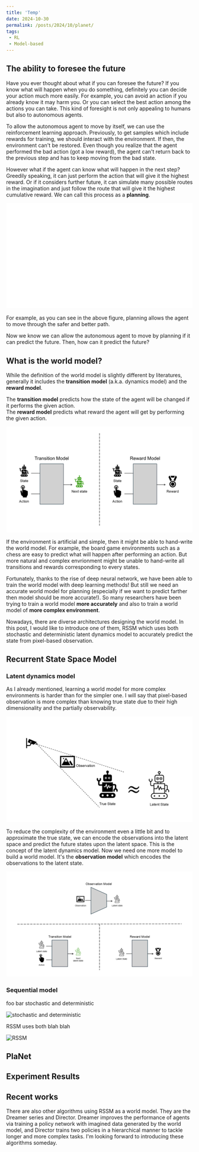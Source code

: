 ```yaml
---
title: 'Temp'
date: 2024-10-30
permalink: /posts/2024/10/planet/
tags:
 - RL
 - Model-based
---
```


## The ability to foresee the future
Have you ever thought about what if you can foresee the future? If you know what will happen when you do something, definitely you can decide your action much more easily. For example, you can avoid an action if you already know it may harm you. Or you can select the best action among the actions you can take. This kind of foresight is not only appealing to humans but also to autonomous agents.

To allow the autonomous agent to move by itself, we can use the reinforcement learning approach. Previously, to get samples which include rewards for training, we should interact with the environment. If then, the environment can't be restored. Even though you realize that the agent performed the bad action (got a low reward), the agent can't return back to the previous step and has to keep moving from the bad state.

However what if the agent can know what will happen in the next step? Greedily speaking, it can just perform the action that will give it the highest reward. Or if it considers further future, it can simulate many possible routes in the imagination and just follow the route that will give it the highest cumulative reward. We can call this process as a **planning**.

![Planning process](/images/planet_planning.gif)

For example, as you can see in the above figure, planning allows the agent to move through the safer and better path.

Now we know we can allow the autonomous agent to move by planning if it can predict the future. Then, how can it predict the future?

## What is the world model?
While the definition of the world model is slightly different by literatures, generally it includes the **transition model** (a.k.a. dynamics model) and the **reward model**. 

The **transition model** predicts how the state of the agent will be changed if it performs the given action.   
The **reward model** predicts what reward the agent will get by performing the given action.

![Figure explaining worldmodel](/images/planet_worldmodel.png)

If the environment is artificial and simple, then it might be able to hand-write the world model. For example, the board game environments such as a chess are easy to predict what will happen after performing an action. But more natural and complex envrionment might be unable to hand-write all transitions and rewards corresponding to every states.

Fortunately, thanks to the rise of deep neural network, we have been able to train the world model with deep learning methods! But still we need an accurate world model for planning (especially if we want to predict farther then model should be more accurate!). So many researchers have been trying to train a world model **more accurately** and also to train a world model of **more complex environment**.

Nowadays, there are diverse architectures designing the world model. In this post, I would like to introduce one of them, RSSM which uses both stochastic and deterministic latent dynamics model to accurately predict the state from pixel-based observation.

## Recurrent State Space Model

### Latent dynamics model
As I already mentioned, learning a world model for more complex environments is harder than for the simpler one. I will say that pixel-based observation is more complex than knowing true state due to their high dimensionality and the partially observability.

![state and pixel observation](/images/planet_observation_and_state.png)

To reduce the complexity of the environment even a little bit and to approximate the true state, we can encode the observations into the latent space and predict the future states upon the latent space. This is the concept of the latent dynamics model. Now we need one more model to build a world model. It's the **observation model** which encodes the observations to the latent state.

![observatoin model](/images/planet_observation_model.png)

### Sequential model

foo bar stochastic and deterministic

![stochastic and deterministic]()

RSSM uses both blah blah

![RSSM]()



## PlaNet

## Experiment Results

## Recent works
There are also other algorithms using RSSM as a world model. They are the Dreamer series and Director. Dreamer improves the performance of agents via training a policy network with imagined data generated by the world model, and Director trains two policies in a hierarchical manner to tackle longer and more complex tasks. I'm looking forward to introducing these algorithms someday.

<!-- <h2 style="display:inline-block">Block</h2> that's right

<details>
<summary><h2 style="display:inline-block"> Why do we need planning?</h2> </summary>


</details> -->